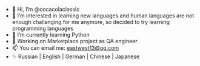 - 👋 Hi, I’m @cocacolaclassic
- 👀 I’m interested in learning new languages and human languages are not enough challanging for me anymore, so decided to try learning programming languages
- 🌱 I’m currently learning Python
- 💞️ Working on Marketplace project as QA engineer
- 📫 You can email me: eastwest13@qq.com
- ✨ Russian | English | German | Chinese | Japanese

<!---
cocacolaclassic/cocacolaclassic is a ✨ special ✨ repository because its `README.md` (this file) appears on your GitHub profile.
You can click the Preview link to take a look at your changes.
--->
